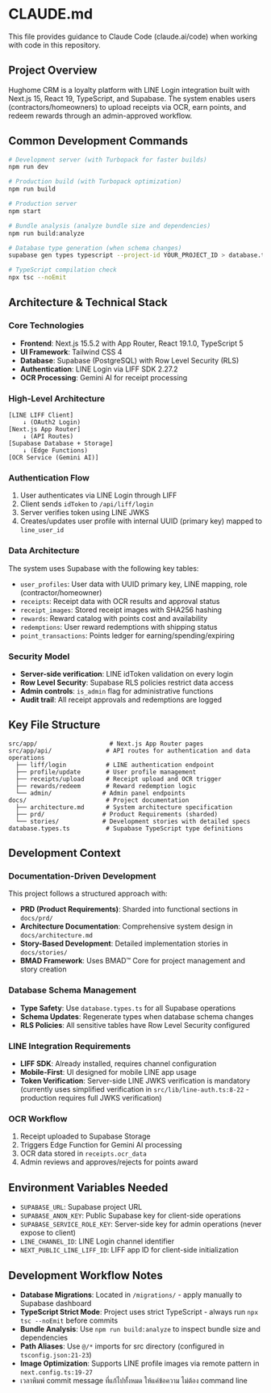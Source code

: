 # CLAUDE.md

This file provides guidance to Claude Code (claude.ai/code) when working with code in this repository.

## Project Overview

Hughome CRM is a loyalty platform with LINE Login integration built with Next.js 15, React 19, TypeScript, and Supabase. The system enables users (contractors/homeowners) to upload receipts via OCR, earn points, and redeem rewards through an admin-approved workflow.

## Common Development Commands

```bash
# Development server (with Turbopack for faster builds)
npm run dev

# Production build (with Turbopack optimization)  
npm run build

# Production server
npm start

# Bundle analysis (analyze bundle size and dependencies)
npm run build:analyze

# Database type generation (when schema changes)
supabase gen types typescript --project-id YOUR_PROJECT_ID > database.types.ts

# TypeScript compilation check
npx tsc --noEmit
```

## Architecture & Technical Stack

### Core Technologies
- **Frontend**: Next.js 15.5.2 with App Router, React 19.1.0, TypeScript 5
- **UI Framework**: Tailwind CSS 4  
- **Database**: Supabase (PostgreSQL) with Row Level Security (RLS)
- **Authentication**: LINE Login via LIFF SDK 2.27.2
- **OCR Processing**: Gemini AI for receipt processing

### High-Level Architecture

```
[LINE LIFF Client] 
    ↓ (OAuth2 Login)
[Next.js App Router] 
    ↓ (API Routes)
[Supabase Database + Storage]
    ↓ (Edge Functions)  
[OCR Service (Gemini AI)]
```

### Authentication Flow
1. User authenticates via LINE Login through LIFF
2. Client sends `idToken` to `/api/liff/login`
3. Server verifies token using LINE JWKS
4. Creates/updates user profile with internal UUID (primary key) mapped to `line_user_id`

### Data Architecture
The system uses Supabase with the following key tables:
- `user_profiles`: User data with UUID primary key, LINE mapping, role (contractor/homeowner)
- `receipts`: Receipt data with OCR results and approval status
- `receipt_images`: Stored receipt images with SHA256 hashing
- `rewards`: Reward catalog with points cost and availability
- `redemptions`: User reward redemptions with shipping status
- `point_transactions`: Points ledger for earning/spending/expiring

### Security Model
- **Server-side verification**: LINE idToken validation on every login
- **Row Level Security**: Supabase RLS policies restrict data access
- **Admin controls**: `is_admin` flag for administrative functions
- **Audit trail**: All receipt approvals and redemptions are logged

## Key File Structure

```
src/app/                    # Next.js App Router pages
src/app/api/               # API routes for authentication and data operations
  ├── liff/login           # LINE authentication endpoint
  ├── profile/update       # User profile management
  ├── receipts/upload      # Receipt upload and OCR trigger
  ├── rewards/redeem       # Reward redemption logic
  └── admin/              # Admin panel endpoints
docs/                      # Project documentation
  ├── architecture.md      # System architecture specification
  ├── prd/                # Product Requirements (sharded)
  └── stories/            # Development stories with detailed specs
database.types.ts          # Supabase TypeScript type definitions
```

## Development Context

### Documentation-Driven Development
This project follows a structured approach with:
- **PRD (Product Requirements)**: Sharded into functional sections in `docs/prd/`
- **Architecture Documentation**: Comprehensive system design in `docs/architecture.md` 
- **Story-Based Development**: Detailed implementation stories in `docs/stories/`
- **BMAD Framework**: Uses BMAD™ Core for project management and story creation

### Database Schema Management
- **Type Safety**: Use `database.types.ts` for all Supabase operations
- **Schema Updates**: Regenerate types when database schema changes
- **RLS Policies**: All sensitive tables have Row Level Security configured

### LINE Integration Requirements
- **LIFF SDK**: Already installed, requires channel configuration
- **Mobile-First**: UI designed for mobile LINE app usage
- **Token Verification**: Server-side LINE JWKS verification is mandatory (currently uses simplified verification in `src/lib/line-auth.ts:8-22` - production requires full JWKS verification)

### OCR Workflow
1. Receipt uploaded to Supabase Storage
2. Triggers Edge Function for Gemini AI processing
3. OCR data stored in `receipts.ocr_data`
4. Admin reviews and approves/rejects for points award

## Environment Variables Needed
- `SUPABASE_URL`: Supabase project URL
- `SUPABASE_ANON_KEY`: Public Supabase key for client-side operations
- `SUPABASE_SERVICE_ROLE_KEY`: Server-side key for admin operations (never expose to client)
- `LINE_CHANNEL_ID`: LINE Login channel identifier
- `NEXT_PUBLIC_LINE_LIFF_ID`: LIFF app ID for client-side initialization

## Development Workflow Notes
- **Database Migrations**: Located in `/migrations/` - apply manually to Supabase dashboard
- **TypeScript Strict Mode**: Project uses strict TypeScript - always run `npx tsc --noEmit` before commits
- **Bundle Analysis**: Use `npm run build:analyze` to inspect bundle size and dependencies
- **Path Aliases**: Use `@/*` imports for src directory (configured in `tsconfig.json:21-23`)
- **Image Optimization**: Supports LINE profile images via remote pattern in `next.config.ts:19-27`
- เวลาพิมพ์ commit message ที่แก้ไปทั้งหมด ให้แค่ข้อความ ไม่ต้อง command line